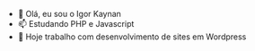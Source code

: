 - 👋 Olá, eu sou o Igor Kaynan
- 📫 Estudando PHP e Javascript
- 🌱 Hoje trabalho com desenvolvimento de sites em Wordpress






<!--- igorkaynan/igorkaynan is a ✨ special ✨ repository because its `README.md` (this file) appears on your GitHub profile.
You can click the Preview link to take a look at your changes.--->
